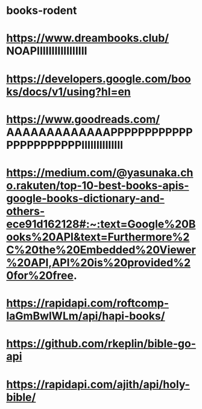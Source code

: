 # books-rodent
# https://www.dreambooks.club/     NOAPIIIIIIIIIIIIIIIII
# https://developers.google.com/books/docs/v1/using?hl=en
# https://www.goodreads.com/ AAAAAAAAAAAAAPPPPPPPPPPPPPPPPPPPPPPPIIIIIIIIIIIIII
# https://medium.com/@yasunaka.cho.rakuten/top-10-best-books-apis-google-books-dictionary-and-others-ece91d162128#:~:text=Google%20Books%20API&text=Furthermore%2C%20the%20Embedded%20Viewer%20API,API%20is%20provided%20for%20free.
# https://rapidapi.com/roftcomp-laGmBwlWLm/api/hapi-books/

# https://github.com/rkeplin/bible-go-api
# https://rapidapi.com/ajith/api/holy-bible/
